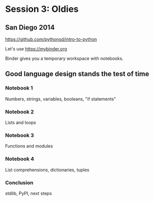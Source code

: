 # Session 3: Oldies

## San Diego 2014

https://github.com/pythonsd/intro-to-python

Let's use https://mybinder.org

Binder gives you a temporary workspace with notebooks.

## Good language design stands the test of time

### Notebook 1

Numbers, strings, variables, booleans, "if statements"

### Notebook 2

Lists and loops

### Notebook 3

Functions and modules

### Notebook 4

List comprehensions, dictionaries, tuples

### Conclusion

stdlib, PyPI, next steps

